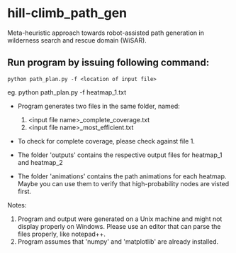 # hill-climb_path_gen
Meta-heuristic approach towards robot-assisted path generation in wilderness search and rescue domain (WiSAR).

## Run program by issuing following command: 

	python path_plan.py -f <location of input file>

eg. python path_plan.py -f heatmap_1.txt

* Program generates two files in the same folder, named: 
  1) <input file name\>_complete_coverage.txt
  2) <input file name\>_most_efficient.txt

* To check for complete coverage, please check against file 1.

* The folder 'outputs' contains the respective output files for heatmap_1 and heatmap_2

* The folder 'animations' contains the path animations for each heatmap. Maybe you can use them to verify that high-probability nodes are   visted first. 

Notes: 
1) Program and output were generated on a Unix machine and might not display properly on Windows. Please use an editor that can parse the files properly, like notepad++.
2) Program assumes that 'numpy' and 'matplotlib' are already installed.
